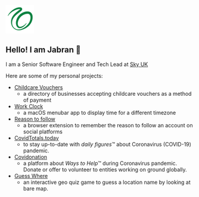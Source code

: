 <img src="https://raw.githubusercontent.com/jabranr/jabranr.github.io/master/assets/images/apple-touch-icon-76x76.png" alt="Jabran Rafique logo" width="76" /> 

## Hello! I am Jabran 👋

I am a Senior Software Engineer and Tech Lead at [Sky UK](https://careers.sky.com)


Here are some of my personal projects:

- [Childcare Vouchers](https://childcare-vouchers.uk/?ref=gh-readme-jabranr)
  - a directory of businesses accepting childcare vouchers as a method of payment
- [Work Clock](https://work-clock.pages.dev/?ref=gh-readme-jabranr)
  - a macOS menubar app to display time for a different timezone
- [Reason to follow](https://reasontofollow.com/?ref=gh-readme-jabranr)
  - a browser extension to remember the reason to follow an account on social platforms
- [CovidTotals.today](https://covid19-today.pages.dev?ref=gh-readme-jabranr)
  - to stay up-to-date with <em>daily figures</em>&trade; about Coronavirus (COVID-19) pandemic.
- [Covidonation](https://covidonation.pages.dev/?ref=gh-readme-jabranr)
  - a platform about <em>Ways to Help</em>&trade; during Coronavirus pandemic. Donate or offer to volunteer to entities working on ground globally.
- [Guess Where](https://guess-where.pages.dev/?ref=gh-readme-jabranr)
  - an interactive geo quiz game to guess a location name by looking at bare map.
